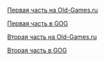 [Первая часть на Old-Games.ru](https://www.old-games.ru/game/334.html)

[Первая часть в GOG](https://www.gog.com/game/cannon_fodder)

[Вторая часть на Old-Games.ru](https://www.old-games.ru/game/335.html)

[Вторая часть в GOG](https://www.gog.com/game/cannon_fodder_2)